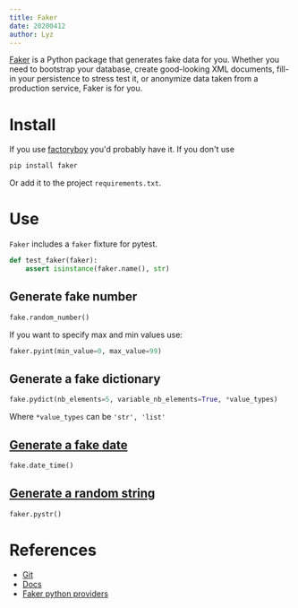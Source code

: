 ```yaml
---
title: Faker
date: 20200412
author: Lyz
---
```


[Faker](https://faker.readthedocs.io/en/master/) is a Python package that
generates fake data for you. Whether you need to bootstrap your database, create
good-looking XML documents, fill-in your persistence to stress test it, or
anonymize data taken from a production service, Faker is for you.

# Install

If you use [factoryboy](factoryboy.md) you'd probably have it. If you don't use

```bash
pip install faker
```

Or add it to the project `requirements.txt`.


# Use

`Faker` includes a `faker` fixture for pytest.

```python
def test_faker(faker):
    assert isinstance(faker.name(), str)
```

## Generate fake number

```python
fake.random_number()
```

If you want to specify max and min values use:

```python
faker.pyint(min_value=0, max_value=99)
```

## Generate a fake dictionary

```python
fake.pydict(nb_elements=5, variable_nb_elements=True, *value_types)
```

Where `*value_types` can be `'str', 'list'`


## [Generate a fake date](https://faker.readthedocs.io/en/master/providers/faker.providers.date_time.html)

```python
fake.date_time()
```

## [Generate a random string](https://faker.readthedocs.io/en/master/providers/faker.providers.python.html#faker.providers.python.Provider.pystr)

```python
faker.pystr()
```

# References

* [Git](https://github.com/joke2k/faker)
* [Docs](https://faker.readthedocs.io/en/master/)
* [Faker python
   providers](https://faker.readthedocs.io/en/master/providers/faker.providers.python.html)
